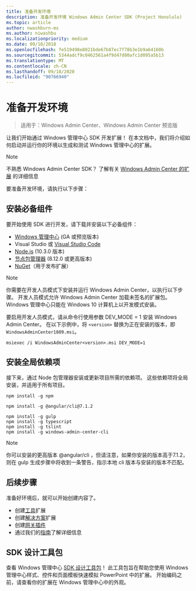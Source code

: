 ```yaml
---
title: 准备开发环境
description: 准备开发环境 Windows Admin Center SDK (Project Honolulu)
ms.topic: article
author: nwashburn-ms
ms.author: niwashbu
ms.localizationpriority: medium
ms.date: 09/18/2018
ms.openlocfilehash: fe519498e8021bde67b87ec7f78b3e1b9a64160b
ms.sourcegitcommit: 5344adcf9c0462561a4f9d47d80afc1d095a5b13
ms.translationtype: MT
ms.contentlocale: zh-CN
ms.lasthandoff: 09/18/2020
ms.locfileid: "90766940"
---
```

# <a name="prepare-your-development-environment"></a>准备开发环境

>适用于：Windows Admin Center、Windows Admin Center 预览版

让我们开始通过 Windows 管理中心 SDK 开发扩展！  在本文档中，我们将介绍如何启动并运行你的环境以生成和测试 Windows 管理中心的扩展。

> [!NOTE]
> 不熟悉 Windows Admin Center SDK？  了解有关 [Windows Admin Center 的扩展](extensibility-overview.md) 的详细信息

要准备开发环境，请执行以下步骤：

## <a name="install-prerequisites"></a>安装必备组件

要开始使用 SDK 进行开发，请下载并安装以下必备组件：

* [Windows 管理中心](../overview.md) (GA 或预览版本) 
* Visual Studio 或 [Visual Studio Code](https://code.visualstudio.com)
* [Node.js](https://nodejs.org/en/download/releases/) (10.3.0 版本) 
* [节点包管理器](https://npmjs.com/get-npm) (8.12.0 或更高版本) 
* [NuGet](https://www.nuget.org/downloads)（用于发布扩展）

> [!NOTE]
> 你需要在开发人员模式下安装并运行 Windows Admin Center，以执行以下步骤。 开发人员模式允许 Windows Admin Center 加载未签名的扩展包。 Windows 管理中心只能在 Windows 10 计算机上以开发模式安装。
>
>  要启用开发人员模式，请从命令行使用参数 DEV_MODE = 1 安装 Windows Admin Center。 在以下示例中，将 ```<version>``` 替换为正在安装的版本，即 ```WindowsAdminCenter1809.msi```。
>
> ```msiexec /i WindowsAdminCenter<version>.msi DEV_MODE=1```

## <a name="install-global-dependencies"></a>安装全局依赖项

接下来，通过 Node 包管理器安装或更新项目所需的依赖项。 这些依赖项将全局安装，并适用于所有项目。

```
npm install -g npm

npm install -g @angular/cli@7.1.2

npm install -g gulp
npm install -g typescript
npm install -g tslint
npm install -g windows-admin-center-cli
```

>[!NOTE]
>你可以安装的更高版本 @angular/cli ，但请注意，如果你安装的版本高于7.1.2，则在 gulp 生成步骤中将收到一条警告，指示本地 cli 版本与安装的版本不匹配。

## <a name="next-steps"></a>后续步骤

准备好环境后，就可以开始创建内容了。

- 创建[工具](develop-tool.md)扩展
- 创建[解决方案](develop-solution.md)扩展
- 创建[网关插件](develop-gateway-plugin.md)
- 通过我们的[指南](guides.md)了解详细信息

## <a name="sdk-design-toolkit"></a>SDK 设计工具包

查看 Windows 管理中心 [SDK 设计工具包](https://github.com/Microsoft/windows-admin-center-sdk/blob/master/WindowsAdminCenterDesignToolkit.zip)！ 此工具包旨在帮助您使用 Windows 管理中心样式、控件和页面模板快速模拟 PowerPoint 中的扩展。 开始编码之前，请查看你的扩展在 Windows 管理中心中的外观。
